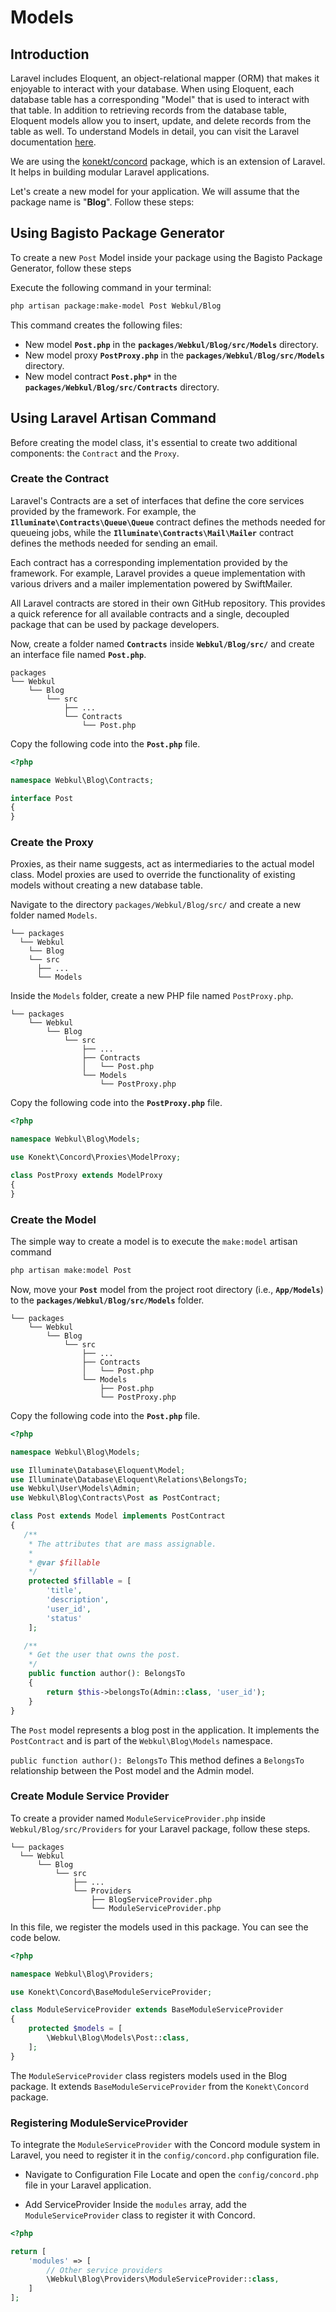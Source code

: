# Models

## Introduction

Laravel includes Eloquent, an object-relational mapper (ORM) that makes it enjoyable to interact with your database. When using Eloquent, each database table has a corresponding "Model" that is used to interact with that table. In addition to retrieving records from the database table, Eloquent models allow you to insert, update, and delete records from the table as well. 
To understand Models in detail, you can visit the Laravel documentation [here](https://laravel.com/docs/10.x/eloquent).

We are using the [konekt/concord](https://packagist.org/packages/konekt/concord) package, which is an extension of Laravel. It helps in building modular Laravel applications.

Let's create a new model for your application. We will assume that the package name is "**Blog**". Follow these steps:

## Using Bagisto Package Generator

To create a new `Post` Model inside your package using the Bagisto Package Generator, follow these steps

Execute the following command in your terminal:

  ```sh
  php artisan package:make-model Post Webkul/Blog
  ```

This command creates the following files:
  - New model **`Post.php`** in the **`packages/Webkul/Blog/src/Models`** directory.
  - New model proxy **`PostProxy.php`** in the **`packages/Webkul/Blog/src/Models`** directory.
  - New model contract **`Post.php*`** in the **`packages/Webkul/Blog/src/Contracts`** directory.

## Using Laravel Artisan Command

Before creating the model class, it's essential to create two additional components: the `Contract` and the `Proxy`.

### Create the Contract

Laravel's Contracts are a set of interfaces that define the core services provided by the framework. For example, the **`Illuminate\Contracts\Queue\Queue`** contract defines the methods needed for queueing jobs, while the **`Illuminate\Contracts\Mail\Mailer`** contract defines the methods needed for sending an email.

Each contract has a corresponding implementation provided by the framework. For example, Laravel provides a queue implementation with various drivers and a mailer implementation powered by SwiftMailer.

All Laravel contracts are stored in their own GitHub repository. This provides a quick reference for all available contracts and a single, decoupled package that can be used by package developers.

Now, create a folder named **`Contracts`** inside **`Webkul/Blog/src/`** and create an interface file named **`Post.php`**.

  ```
  packages
  └── Webkul
      └── Blog
          └── src
              ├── ...
              └── Contracts
                  └── Post.php
  ```

Copy the following code into the **`Post.php`** file.

  ```php
  <?php

  namespace Webkul\Blog\Contracts;

  interface Post
  {
  }
  ```

### Create the Proxy

Proxies, as their name suggests, act as intermediaries to the actual model class. Model proxies are used to override the functionality of existing models without creating a new database table.

Navigate to the directory `packages/Webkul/Blog/src/` and create a new folder named `Models`.

```
└── packages
  └── Webkul
    └── Blog
    └── src
      ├── ...
      └── Models
```

Inside the `Models` folder, create a new PHP file named `PostProxy.php`.

  ```
  └── packages
      └── Webkul
          └── Blog
              └── src
                  ├── ...
                  ├── Contracts
                  │   └── Post.php
                  └── Models
                      └── PostProxy.php
  ```

Copy the following code into the **`PostProxy.php`** file.

  ```php
  <?php

  namespace Webkul\Blog\Models;

  use Konekt\Concord\Proxies\ModelProxy;

  class PostProxy extends ModelProxy
  {
  }
  ```

### Create the Model

The simple way to create a model is to execute the `make:model` artisan command

  ```sh
  php artisan make:model Post
  ```

Now, move your **`Post`** model from the project root directory (i.e., **`App/Models`**) to the **`packages/Webkul/Blog/src/Models`** folder.

  ```
  └── packages
      └── Webkul
          └── Blog
              └── src
                  ├── ...
                  ├── Contracts
                  │   └── Post.php
                  └── Models
                      ├── Post.php
                      └── PostProxy.php
  ```

Copy the following code into the **`Post.php`** file.

  ```php
  <?php

  namespace Webkul\Blog\Models;

  use Illuminate\Database\Eloquent\Model;
  use Illuminate\Database\Eloquent\Relations\BelongsTo;
  use Webkul\User\Models\Admin;
  use Webkul\Blog\Contracts\Post as PostContract;

  class Post extends Model implements PostContract
  {
     /**
      * The attributes that are mass assignable.
      *
      * @var $fillable
      */
      protected $fillable = [
          'title',
          'description',
          'user_id',
          'status'
      ];

     /**
      * Get the user that owns the post.
      */
      public function author(): BelongsTo
      {
          return $this->belongsTo(Admin::class, 'user_id');
      }
  }
  ```

The `Post` model represents a blog post in the application. It implements the `PostContract` and is part of the `Webkul\Blog\Models` namespace.

`public function author(): BelongsTo` This method defines a `BelongsTo` relationship between the Post model and the Admin model.

### Create Module Service Provider

To create a provider named `ModuleServiceProvider.php` inside `Webkul/Blog/src/Providers` for your Laravel package, follow these steps. 
  ```
  └── packages
    └── Webkul
        └── Blog
            └── src
                ├── ...
                └── Providers
                    ├── BlogServiceProvider.php
                    └── ModuleServiceProvider.php
  ```

In this file, we register the models used in this package. You can see the code below.

```php
<?php

namespace Webkul\Blog\Providers;

use Konekt\Concord\BaseModuleServiceProvider;

class ModuleServiceProvider extends BaseModuleServiceProvider
{
    protected $models = [
        \Webkul\Blog\Models\Post::class,
    ];
}
```

The `ModuleServiceProvider` class registers models used in the Blog package. It extends `BaseModuleServiceProvider` from the `Konekt\Concord` package.

### Registering ModuleServiceProvider

To integrate the `ModuleServiceProvider` with the Concord module system in Laravel, you need to register it in the `config/concord.php` configuration file.

- Navigate to Configuration File Locate and open the `config/concord.php` file in your Laravel application.

- Add ServiceProvider Inside the `modules` array, add the `ModuleServiceProvider` class to register it with Concord.

```php
<?php

return [
    'modules' => [
        // Other service providers
        \Webkul\Blog\Providers\ModuleServiceProvider::class,
    ]
];
```